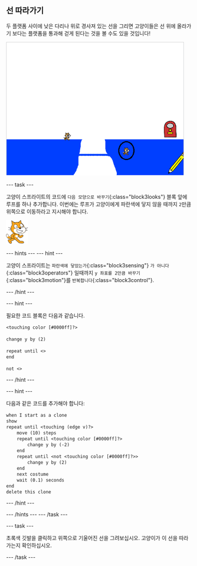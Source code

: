 ## 선 따라가기

두 플랫폼 사이에 낮은 다리나 위로 경사져 있는 선을 그리면 고양이들은 선 위에 올라가기 보다는 플랫폼을 통과해 걷게 된다는 것을 볼 수도 있을 것입니다!

![플랫폼을 통과해 걷는 고양이](images/cat-walk-through-platform.png)

\--- task \---

고양이 스프라이트의 코드에 `다음 모양으로 바꾸기`{:class="block3looks"} 블록 앞에 루프를 하나 추가합니다. 이번에는 루프가 고양이에게 파란색에 닿지 않을 때까지 `2`만큼 위쪽으로 이동하라고 지시해야 합니다.

![고양이 스프라이트](images/cat-sprite.png)

\--- hints \--- \--- hint \---

고양이 스프라이트는 `파란색에 닿았는가`{:class="block3sensing"} `가 아니다`{:class="block3operators"} 일때까지 `y 좌표를 2만큼 바꾸기`{:class="block3motion"}를 `반복합니다`{:class="block3control"}.

\--- /hint \---

\--- hint \---

필요한 코드 블록은 다음과 같습니다.

```blocks3
<touching color [#0000ff]?>

change y by (2)

repeat until <>
end

not <>
```

\--- /hint \---

\--- hint \---

다음과 같은 코드를 추가해야 합니다:

```blocks3
when I start as a clone
show
repeat until <touching (edge v)?>
    move (10) steps
    repeat until <touching color [#0000ff]?>
        change y by (-2)
    end
    repeat until <not <touching color [#0000ff]?>>
        change y by (2)
    end
    next costume
    wait (0.1) seconds
end
delete this clone
```

\--- /hint \---

\--- /hints \--- \--- /task \---

\--- task \---

초록색 깃발을 클릭하고 위쪽으로 기울어진 선을 그려보십시오. 고양이가 이 선을 따라가는지 확인하십시오.

\--- /task \---